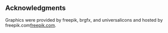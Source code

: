   Acknowledgments
-------------------

Graphics were provided by freepik, brgfx, and universalicons and hosted by freepik.com[freepik.com](http://www.freepik.com/).
